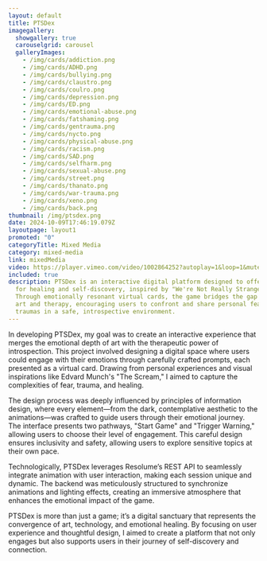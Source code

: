 ```yaml
---
layout: default
title: PTSDex
imagegallery:
  showgallery: true
  carouselgrid: carousel
  galleryImages:
    - /img/cards/addiction.png
    - /img/cards/ADHD.png
    - /img/cards/bullying.png
    - /img/cards/claustro.png
    - /img/cards/coulro.png
    - /img/cards/depression.png
    - /img/cards/ED.png
    - /img/cards/emotional-abuse.png
    - /img/cards/fatshaming.png
    - /img/cards/gentrauma.png
    - /img/cards/nycto.png
    - /img/cards/physical-abuse.png
    - /img/cards/racism.png
    - /img/cards/SAD.png
    - /img/cards/selfharm.png
    - /img/cards/sexual-abuse.png
    - /img/cards/street.png
    - /img/cards/thanato.png
    - /img/cards/war-trauma.png
    - /img/cards/xeno.png
    - /img/cards/back.png
thumbnail: /img/ptsdex.png
date: 2024-10-09T17:46:19.079Z
layoutpage: layout1
promoted: "0"
categoryTitle: Mixed Media
category: mixed-media
link: mixedMedia
video: https://player.vimeo.com/video/1002864252?autoplay=1&loop=1&muted=1
included: true
description: PTSDex is an interactive digital platform designed to offer a space
  for healing and self-discovery, inspired by "We're Not Really Strangers."
  Through emotionally resonant virtual cards, the game bridges the gap between
  art and therapy, encouraging users to confront and share personal fears and
  traumas in a safe, introspective environment.
---
```

In developing PTSDex, my goal was to create an interactive experience that merges the emotional depth of art with the therapeutic power of introspection. This project involved designing a digital space where users could engage with their emotions through carefully crafted prompts, each presented as a virtual card. Drawing from personal experiences and visual inspirations like Edvard Munch's "The Scream," I aimed to capture the complexities of fear, trauma, and healing.

The design process was deeply influenced by principles of information design, where every element—from the dark, contemplative aesthetic to the animations—was crafted to guide users through their emotional journey. The interface presents two pathways, "Start Game" and "Trigger Warning," allowing users to choose their level of engagement. This careful design ensures inclusivity and safety, allowing users to explore sensitive topics at their own pace.

Technologically, PTSDex leverages Resolume’s REST API to seamlessly integrate animation with user interaction, making each session unique and dynamic. The backend was meticulously structured to synchronize animations and lighting effects, creating an immersive atmosphere that enhances the emotional impact of the game.

PTSDex is more than just a game; it’s a digital sanctuary that represents the convergence of art, technology, and emotional healing. By focusing on user experience and thoughtful design, I aimed to create a platform that not only engages but also supports users in their journey of self-discovery and connection.